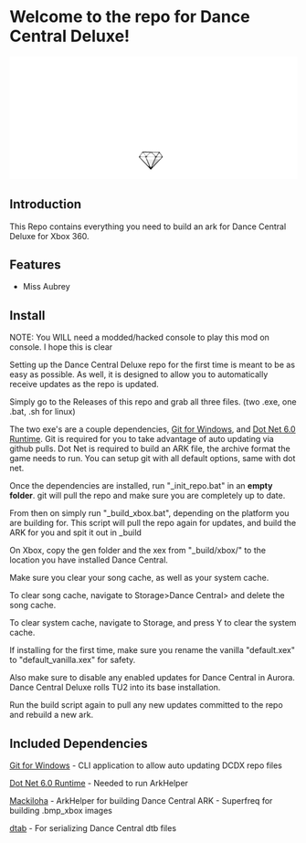 # Welcome to the repo for Dance Central Deluxe!

![Header Image](dependencies/header.png)

## Introduction

This Repo contains everything you need to build an ark for Dance Central Deluxe for Xbox 360.

## Features
* Miss Aubrey

## Install

NOTE: You WILL need a modded/hacked console to play this mod on console. I hope this is clear


Setting up the Dance Central Deluxe repo for the first time is meant to be as easy as possible.
As well, it is designed to allow you to automatically receive updates as the repo is updated.

Simply go to the Releases of this repo and grab all three files. (two .exe, one .bat, .sh for linux)

The two exe's are a couple dependencies, [Git for Windows](https://gitforwindows.org/), and [Dot Net 6.0 Runtime](https://dotnet.microsoft.com/en-us/download/dotnet/6.0/runtime).
Git is required for you to take advantage of auto updating via github pulls. Dot Net is required to build an ARK file, the archive format the game needs to run.
You can setup git with all default options, same with dot net.

Once the dependencies are installed, run "_init_repo.bat" in an **empty folder**. git will pull the repo and make sure you are completely up to date.

From then on simply run "_build_xbox.bat", depending on the platform you are building for. This script will pull the repo again for updates, and build the ARK for you and spit it out in _build

On Xbox, copy the gen folder and the xex from "_build/xbox/" to the location you have installed Dance Central.

Make sure you clear your song cache, as well as your system cache.

To clear song cache, navigate to Storage>Dance Central> and delete the song cache.

To clear system cache, navigate to Storage, and press Y to clear the system cache.

If installing for the first time, make sure you rename the vanilla "default.xex" to "default_vanilla.xex" for safety.

Also make sure to disable any enabled updates for Dance Central in Aurora. Dance Central Deluxe rolls TU2 into its base installation.

Run the build script again to pull any new updates committed to the repo and rebuild a new ark.

## Included Dependencies

[Git for Windows](https://gitforwindows.org/) - CLI application to allow auto updating DCDX repo files

[Dot Net 6.0 Runtime](https://dotnet.microsoft.com/en-us/download/dotnet/6.0/runtime) - Needed to run ArkHelper

[Mackiloha](https://github.com/PikminGuts92/Mackiloha) - ArkHelper for building Dance Central ARK - Superfreq for building .bmp_xbox images

[dtab](https://github.com/mtolly/dtab) - For serializing Dance Central dtb files
